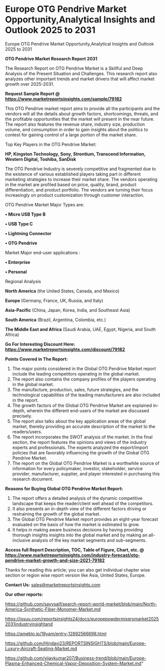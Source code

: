 # Europe OTG Pendrive Market Opportunity,Analytical Insights and Outlook 2025 to 2031
Europe OTG Pendrive Market Opportunity,Analytical Insights and Outlook 2025 to 2031

<strong>OTG Pendrive Market Research Report 2031</strong>

The Research Report on OTG Pendrive Market is a Skillful and Deep Analysis of the Present Situation and Challenges. This research report also analyzes other important trends and market drivers that will affect market growth over 2025-2031.

<strong>Request Sample Report @ <a href=https://www.marketreportsinsights.com/sample/79182>https://www.marketreportsinsights.com/sample/79182</a></strong>

This OTG Pendrive market report aims to provide all the participants and the vendors will all the details about growth factors, shortcomings, threats, and the profitable opportunities that the market will present in the near future. The report also features the revenue share, industry size, production volume, and consumption in order to gain insights about the politics to contest for gaining control of a large portion of the market share.

Top Key Players in the OTG Pendrive Market:

<strong>HP, Kingston Technology, Sony, Strontium, Transcend Information, Western Digital, Toshiba, SanDisk</strong>

The OTG Pendrive Industry is severely competitive and fragmented due to the existence of various established players taking part in different marketing strategies to increase their market share. The vendors operating in the market are profiled based on price, quality, brand, product differentiation, and product portfolio. The vendors are turning their focus increasingly on product customization through customer interaction.

OTG Pendrive Market Major Types are:

<strong>• Micro USB Type B

• USB Type C

• Lightning Connector

• OTG Pendrive</strong>

Market Major end-user applications :

<strong>• Enterprise

• Personal</strong>

Regional Analysis

</u><strong><b>North America</b></strong> (the United States, Canada, and Mexico)

<strong><b>Europe </b></strong>(Germany, France, UK, Russia, and Italy)

<strong><b>Asia-Pacific</b></strong> (China, Japan, Korea, India, and Southeast Asia)

<strong><b>South America</b></strong> (Brazil, Argentina, Colombia, etc.)

<strong><b>The Middle East and Africa</b></strong> (Saudi Arabia, UAE, Egypt, Nigeria, and South Africa)

<strong>Go For Interesting Discount Here: <a href=https://www.marketreportsinsights.com/discount/79182>https://www.marketreportsinsights.com/discount/79182</a></strong>

<strong>Points Covered in The Report:</strong>
<ol>
  <li>The major points considered in the Global OTG Pendrive Market report include the leading competitors operating in the global market.</li>
  <li>The report also contains the company profiles of the players operating in the global market.</li>
  <li>The manufacture, production, sales, future strategies, and the technological capabilities of the leading manufacturers are also included in the report.</li>
  <li>The growth factors of the Global OTG Pendrive Market are explained in-depth, wherein the different end-users of the market are discussed precisely.</li>
  <li>The report also talks about the key application areas of the global market, thereby providing an accurate description of the market to the readers/users.</li>
  <li>The report incorporates the SWOT analysis of the market. In the final section, the report features the opinions and views of the industry experts and professionals. The experts analyzed the export/import policies that are favorably influencing the growth of the Global OTG Pendrive Market.</li>
  <li>The report on the Global OTG Pendrive Market is a worthwhile source of information for every policymaker, investor, stakeholder, service provider, manufacturer, supplier, and player interested in purchasing this research document.</li>
</ol>
<strong>Reasons for Buying Global OTG Pendrive Market Report:</strong>

<ol>
  <li>The report offers a detailed analysis of the dynamic competitive landscape that keeps the reader/client well ahead of the competitors.</li>
  <li>It also presents an in-depth view of the different factors driving or restraining the growth of the global market.</li>
  <li>The Global OTG Pendrive Market report provides an eight-year forecast evaluated on the basis of how the market is estimated to grow.</li>
  <li>It helps in making aware business decisions by having providing thorough insights insights into the global market and by making an all-inclusive analysis of the key market segments and sub-segments.</li>
</ol>
<strong>Access full Report Description, TOC, Table of Figure, Chart, etc. @ <a href=https://www.marketreportsinsights.com/industry-forecast/otg-pendrive-market-growth-and-size-2021-79182>https://www.marketreportsinsights.com/industry-forecast/otg-pendrive-market-growth-and-size-2021-79182</a></strong>


Thanks for reading this article; you can also get individual chapter wise section or region wise report version like Asia, United States, Europe.

<strong>Contact Us:</strong>
sales@marketreportsinsights.com

<strong>Our other reports:</strong>

<a href=https://github.com/sayysaif/search-report-world-market/blob/main/North-America-Synthetic-Fiber-Monomer-Market.md>https://github.com/sayysaif/search-report-world-market/blob/main/North-America-Synthetic-Fiber-Monomer-Market.md</a>

<a href=https://issuu.com/reportsinsights24/docs/europepowdermixersmarket20252031industryinsightand>https://issuu.com/reportsinsights24/docs/europepowdermixersmarket20252031industryinsightand</a>

<a href=https://ameblo.jp/18yam/entry-12892566698.html>https://ameblo.jp/18yam/entry-12892566698.html</a>

<a href=https://github.com/Hindavi23/REPORTSINSIGHTS/blob/main/Europe-Luxury-Aircraft-Seating-Market.md>https://github.com/Hindavi23/REPORTSINSIGHTS/blob/main/Europe-Luxury-Aircraft-Seating-Market.md</a>

<a href=https://github.com/vijaykumar207/Business-trend/blob/main/Europe-Plasma-Enhanced-Chemical-Vapor-Deposition-System-Market.md>https://github.com/vijaykumar207/Business-trend/blob/main/Europe-Plasma-Enhanced-Chemical-Vapor-Deposition-System-Market.md</a>"
